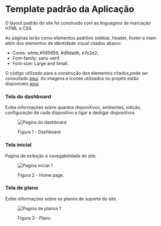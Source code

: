# Template padrão da Aplicação

O layout padrão do site foi construído com as linguagens de marcação HTML e CSS

As páginas terão como elementos padrões sidebar, header, footer e main além dos elementos de identidade visual citados abaixo:

<ul>
<li>Cores: white,#565656, #d9dadb, e7e2e2;</li>
<li>Font-family: sans-serif.</li>
<li>Font-size: Large and Small. </li>
</ul>

O código utilizado para a construção dos elementos citados,pode ser consultado <a href="https://github.com/ICEI-PUC-Minas-PMV-ADS/pmv-ads-2024-1-e1-proj-web-t10-pmv-ads-2024-1-e1-proj-iot-unity/issues/new">aqui</a>. As imagens e ícones utilizados no projeto estão disponíveis <a href="https://github.com/ICEI-PUC-Minas-PMV-ADS/pmv-ads-2024-1-e1-proj-web-t10-pmv-ads-2024-1-e1-proj-iot-unity/tree/main/codigo-fonte/src/imagens">aqui</a>.

<h3><b>Tela do dashboard</b></h3>
<p>Exibe informações sobre quantos dispositivos, ambientes, edição, configuração de cada dispositivo e ligar e desligar dispositivos</p>
<figure>
  
![Pagina do dashboard](https://github.com/ICEI-PUC-Minas-PMV-ADS/pmv-ads-2024-1-e1-proj-web-t10-pmv-ads-2024-1-e1-proj-iot-unity/assets/165733363/3bfcbdc6-18ca-4dcb-ba2b-deabea22dd34)

  <figcaption> Figura 1 - Dashboard
</figure>

<h3><b>Tela inicial</b></h3>
<p>Pagina de exibição e navegabilidade do site.</p>
<figure>
  
![Pagina inicial 1](https://github.com/ICEI-PUC-Minas-PMV-ADS/pmv-ads-2024-1-e1-proj-web-t10-pmv-ads-2024-1-e1-proj-iot-unity/assets/165733363/981347bd-a001-4633-a86b-b8eef3e5e0bb)

  <figcaption> Figura 2 - Home page.
</figure>

<h3><b>Tela de plano</b></h3>
<p>Exibe informações sobre os planos de suporte do site.</p>
<figure>
  
![Pagina de planos 1](https://github.com/ICEI-PUC-Minas-PMV-ADS/pmv-ads-2024-1-e1-proj-web-t10-pmv-ads-2024-1-e1-proj-iot-unity/assets/165733363/d094c448-f441-4c37-9f20-94ec301cd98d)

  <figcaption> Figura 3 - Plano
</figure>
